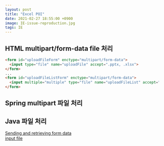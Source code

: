 ```yaml
---
layout: post
title: "Excel POI"
date: 2021-02-27 18:55:00 +0900
image: IE-issue-reproduction.jpg
tags: IE
---
```


## HTML multipart/form-data file 처리
```html
<form id="uploadFileForm" enctype="multipart/form-data">
  <input type="file" name="uploadFile" accept=".pptx, .xlsx">
</form>
...
<form id="uploadFileListForm" enctype="multipart/form-data">
  <input multiple="multiple" type="file" name="uploadFileList" accept=".pptx, .xlsx">
</form>
```
## Spring multipart 파일 처리

## Java 파일 처리


[Sending and retrieving form data](https://developer.mozilla.org/ko/docs/Learn/Forms/Sending_and_retrieving_form_data "Sending and retrieving form data")
<br>
[input file](https://developer.mozilla.org/ko/docs/Web/HTML/Element/Input/file "Input file")
